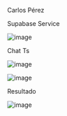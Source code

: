 Carlos Pérez

Supabase Service

![image](https://github.com/user-attachments/assets/dc13bce9-b076-438d-aa50-5c70fe3a00b2)


Chat Ts

![image](https://github.com/user-attachments/assets/c0290100-d14e-46e1-867e-8233f7c7d51c)

![image](https://github.com/user-attachments/assets/54aaa329-bea1-452f-9ad7-1f7a88aa2520)

Resultado 

![image](https://github.com/user-attachments/assets/a5540054-6431-495e-8799-c5f2dddddc53)


